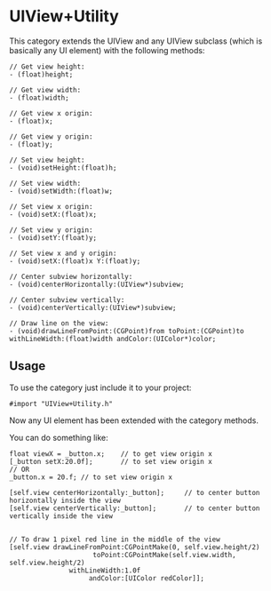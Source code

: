 # UIView+Utility

This category extends the UIView and any UIView subclass (which is basically any UI element) with the following methods:

```
// Get view height:
- (float)height;

// Get view width:
- (float)width;

// Get view x origin:
- (float)x;

// Get view y origin:
- (float)y;

// Set view height:
- (void)setHeight:(float)h;

// Set view width:
- (void)setWidth:(float)w;

// Set view x origin:
- (void)setX:(float)x;

// Set view y origin:
- (void)setY:(float)y;

// Set view x and y origin:
- (void)setX:(float)x Y:(float)y;

// Center subview horizontally:
- (void)centerHorizontally:(UIView*)subview;

// Center subview vertically:
- (void)centerVertically:(UIView*)subview;

// Draw line on the view:
- (void)drawLineFromPoint:(CGPoint)from toPoint:(CGPoint)to withLineWidth:(float)width andColor:(UIColor*)color;
```


## Usage

To use the category just include it to your project:
```
#import "UIView+Utility.h"
```

Now any UI element has been extended with the category methods.

You can do something like:

```
float viewX = _button.x; 	// to get view origin x
[_button setX:20.0f]; 		// to set view origin x
// OR
_button.x = 20.f; // to set view origin x

[self.view centerHorizontally:_button]; 	// to center button horizontally inside the view
[self.view centerVertically:_button]; 		// to center button vertically inside the view


// To draw 1 pixel red line in the middle of the view
[self.view drawLineFromPoint:CGPointMake(0, self.view.height/2)
                     toPoint:CGPointMake(self.view.width, self.view.height/2)
               withLineWidth:1.0f
                    andColor:[UIColor redColor]];
```